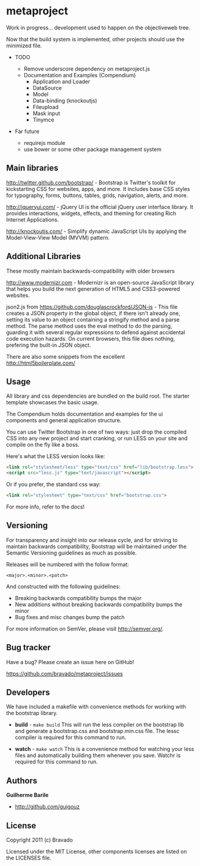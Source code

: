 metaproject
===========

Work in progress... development used to happen on the objectiveweb tree.

Now that the build system is implemented, other projects should use the minimized file.

* TODO
	* Remove underscore dependency on metaproject.js
    * Documentation and Examples (Compendium)
        * Application and Loader
        * DataSource
        * Model
        * Data-binding (knockoutjs)
        * Fileupload
        * Mask input
        * Tinymce

* Far future
    * requirejs module
    * use bower or some other package management system

Main libraries
--------------
http://twitter.github.com/bootstrap/ - Bootstrap is Twitter's toolkit for kickstarting CSS for websites, apps, and more. It includes base CSS styles for typography, forms, buttons, tables, grids, navigation, alerts, and more.

http://jqueryui.com/ - jQuery UI is the official jQuery user interface library. It provides interactions, widgets, effects, and theming for creating Rich Internet Applications.

http://knockoutjs.com/ - Simplify dynamic JavaScript UIs by applying the Model-View-View Model (MVVM) pattern.

Additional Libraries
--------------------

These mostly maintain backwards-compatibility with older browsers

http://www.modernizr.com - Modernizr is an open-source JavaScript library that helps you build the next generation of HTML5 and CSS3-powered websites.

json2.js from https://github.com/douglascrockford/JSON-js - This file creates a JSON property in the global object, if there
isn't already one, setting its value to an object containing a stringify
method and a parse method. The parse method uses the eval method to do the
parsing, guarding it with several regular expressions to defend against
accidental code execution hazards. On current browsers, this file does nothing,
prefering the built-in JSON object.

There are also some snippets from the excellent http://html5boilerplate.com/

Usage
-----

All library and css dependencies are bundled on the build root. The
starter template showcases the basic usage.

The Compendium holds documentation and examples for the ui components and
general application structure.

You can use Twitter Bootstrap in one of two ways: just drop the compiled CSS
into any new project and start cranking, or run LESS on your site and compile
on the fly like a boss.

Here's what the LESS version looks like:

``` html
<link rel="stylesheet/less" type="text/css" href="lib/bootstrap.less">
<script src="less.js" type="text/javascript"></script>
```

Or if you prefer, the standard css way:

``` html
<link rel="stylesheet" type="text/css" href="bootstrap.css">
```

For more info, refer to the docs!


Versioning
----------

For transparency and insight into our release cycle, and for striving to maintain backwards compatibility, Bootstrap will be maintained under the Semantic Versioning guidelines as much as possible.

Releases will be numbered with the follow format:

`<major>.<minor>.<patch>`

And constructed with the following guidelines:

* Breaking backwards compatibility bumps the major
* New additions without breaking backwards compatibility bumps the minor
* Bug fixes and misc changes bump the patch

For more information on SemVer, please visit http://semver.org/.


Bug tracker
-----------

Have a bug? Please create an issue here on GitHub!

https://github.com/bravado/metaproject/issues

Developers
----------

We have included a makefile with convenience methods for working with the bootstrap library.

+ **build** - `make build`
This will run the less compiler on the bootstrap lib and generate a bootstrap.css and bootstrap.min.css file.
The lessc compiler is required for this command to run.

+ **watch** - `make watch`
This is a convenience method for watching your less files and automatically building them whenever you save.
Watchr is required for this command to run.


Authors
-------

**Guilherme Barile**

+ http://github.com/guigouz



License
---------------------

Copyright 2011 (c) Bravado

Licensed under the MIT License, other components licenses are listed on the LICENSES file.